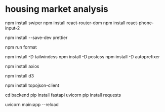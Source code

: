 # housing market analysis

npm install swiper
npm install react-router-dom
npm install react-phone-input-2

<!-- Prettier -->

npm install --save-dev prettier

<!-- To run Prettier -->

npm run format

<!-- Tailwind -->

npm install -D tailwindcss
npm install -D postcss
npm install -D autoprefixer

<!-- Axios -->
npm install axios

<!-- D3 -->
npm install d3

<!-- Converting TopoJSON data (which is what the US atlas data is in) to GeoJSON format for the D3 Choropleth -->
npm install topojson-client

<!-- BACK-END -->

cd backend
pip install fastapi uvicorn
pip install requests

<!-- To run the backend -->
uvicorn main:app --reload